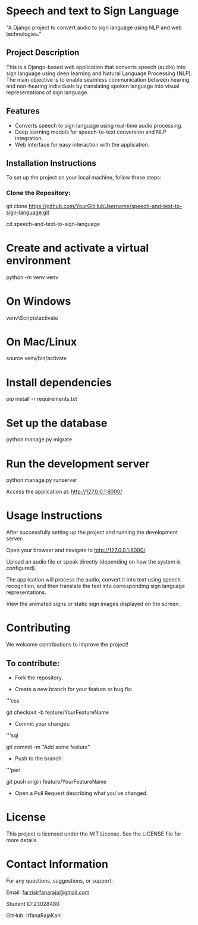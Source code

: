 # Speech and text to Sign Language

"A Django project to convert audio to sign language using NLP and web technologies."

## Project Description

This is a Django-based web application that converts speech (audio) into sign language using deep learning and Natural Language Processing (NLP). The main objective is to enable seamless communication between hearing and non-hearing individuals by translating spoken language into visual representations of sign language.

## Features

- Converts speech to sign language using real-time audio processing.
- Deep learning models for speech-to-text conversion and NLP integration.
- Web interface for easy interaction with the application.

## Installation Instructions

To set up the project on your local machine, follow these steps:

### Clone the Repository:

git clone https://github.com/YourGitHubUsername/speech-and-text-to-sign-language.git

cd speech-and-text-to-sign-language

# Create and activate a virtual environment
python -m venv venv
# On Windows
venv\Scripts\activate
# On Mac/Linux
source venv/bin/activate

# Install dependencies
pip install -r requirements.txt

# Set up the database
python manage.py migrate

# Run the development server
python manage.py runserver

Access the application at: http://127.0.0.1:8000/

# Usage Instructions
After successfully setting up the project and running the development server:

Open your browser and navigate to http://127.0.0.1:8000/.

Upload an audio file or speak directly (depending on how the system is configured).

The application will process the audio, convert it into text using speech recognition, and then translate the text into corresponding sign language representations.

View the animated signs or static sign images displayed on the screen.

# Contributing
We welcome contributions to improve the project!

## To contribute:

- Fork the repository.

- Create a new branch for your feature or bug fix:
 
'''css

git checkout -b feature/YourFeatureName

- Commit your changes:

'''sql

git commit -m "Add some feature"
- Push to the branch:

'''perl

git push origin feature/YourFeatureName

- Open a Pull Request describing what you’ve changed.
  
# License
This project is licensed under the MIT License.
See the LICENSE file for more details.

# Contact Information
For any questions, suggestions, or support:

Email: farzisirfanaraja@gmail.com

Student ID:23028480

GitHub: IrfanaRajaKani

